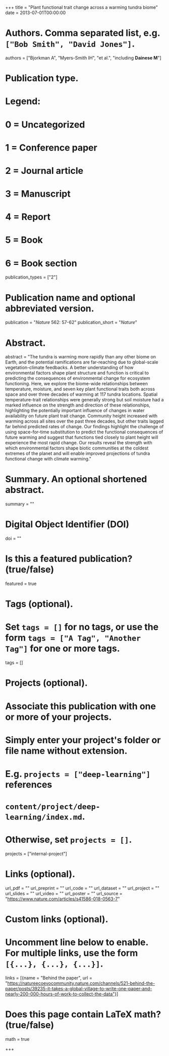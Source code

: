 +++
title = "Plant functional trait change across a warming tundra biome"
date = 2013-07-01T00:00:00

# Authors. Comma separated list, e.g. `["Bob Smith", "David Jones"]`.
authors = ["Bjorkman A", "Myers-Smith IH", "et al.", "including **Dainese M**"]

# Publication type.
# Legend:
# 0 = Uncategorized
# 1 = Conference paper
# 2 = Journal article
# 3 = Manuscript
# 4 = Report
# 5 = Book
# 6 = Book section
publication_types = ["2"]

# Publication name and optional abbreviated version.
publication = "*Nature* 562: 57-62"
publication_short = "*Nature*"

# Abstract.
abstract = "The tundra is warming more rapidly than any other biome on Earth, and the potential ramifications are far-reaching due to global-scale vegetation-climate feedbacks. A better understanding of how environmental factors shape plant structure and function is critical to predicting the consequences of environmental change for ecosystem functioning. Here, we explore the biome-wide relationships between temperature, moisture, and seven key plant functional traits both across space and over three decades of warming at 117 tundra locations. Spatial temperature-trait relationships were generally strong but soil moisture had a marked influence on the strength and direction of these relationships, highlighting the potentially important influence of changes in water availability on future plant trait change. Community height increased with warming across all sites over the past three decades, but other traits lagged far behind predicted rates of change. Our findings highlight the challenge of using space-for-time substitution to predict the functional consequences of future warming and suggest that functions tied closely to plant height will experience the most rapid change. Our results reveal the strength with which environmental factors shape biotic communities at the coldest extremes of the planet and will enable improved projections of tundra functional change with climate warming."

# Summary. An optional shortened abstract.
summary = ""

# Digital Object Identifier (DOI)
doi = ""

# Is this a featured publication? (true/false)
featured = true

# Tags (optional).
#   Set `tags = []` for no tags, or use the form `tags = ["A Tag", "Another Tag"]` for one or more tags.
tags = []

# Projects (optional).
#   Associate this publication with one or more of your projects.
#   Simply enter your project's folder or file name without extension.
#   E.g. `projects = ["deep-learning"]` references 
#   `content/project/deep-learning/index.md`.
#   Otherwise, set `projects = []`.
projects = ["internal-project"]

# Links (optional).
url_pdf = ""
url_preprint = ""
url_code = ""
url_dataset = ""
url_project = ""
url_slides = ""
url_video = ""
url_poster = ""
url_source = "https://www.nature.com/articles/s41586-018-0563-7"

# Custom links (optional).
#   Uncomment line below to enable. For multiple links, use the form `[{...}, {...}, {...}]`.
links = [{name = "Behind the paper", url = "https://natureecoevocommunity.nature.com/channels/521-behind-the-paper/posts/39235-it-takes-a-global-village-to-write-one-paper-and-nearly-200-000-hours-of-work-to-collect-the-data"}]

# Does this page contain LaTeX math? (true/false)
math = true

+++
